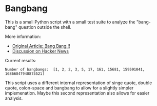 Bangbang
========

This is a small Python script
with a small test suite
to analyze the "bang-bang" question
outside the shell.

More information:

* [Original Article: Bang Bang !!](http://shadabahmed.com/blog/2013/08/16/bang-bang)
* [Discussion on Hacker News](https://news.ycombinator.com/item?id=6223022)

Current results:

    Number of bangbangs:  [1, 2, 2, 3, 5, 17, 161, 15681, 159591041, 16866847940875521]

This script uses a different internal representation
of singe quote, double quote, colon-space and bangbang
to allow for a slightly simpler implemenation.
Maybe this second representation also
allows for easier analysis.
